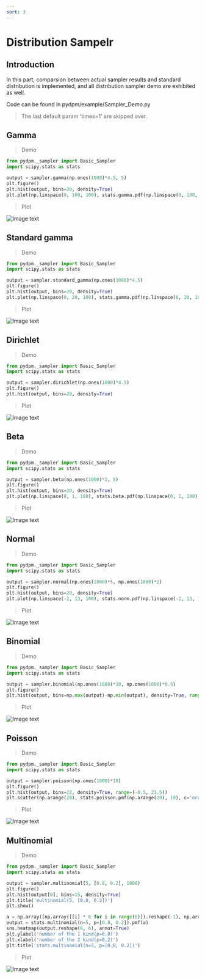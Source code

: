 ```yaml
---
sort: 3
---
```


# Distribution Sampelr

## Introduction

In this part, comparsion between actual sampler results and standard distribution is implemented, and all distribution sampler demo are exhibited as well.

Code can be found in pydpm/example/Sampler_Demo.py

> The last default param 'times=1' are skipped over.



## Gamma

> Demo

```python
from pydpm._sampler import Basic_Sampler
import scipy.stats as stats

output = sampler.gamma(np.ones(1000)*4.5, 5)
plt.figure()
plt.hist(output, bins=20, density=True)
plt.plot(np.linspace(0, 100, 100), stats.gamma.pdf(np.linspace(0, 100, 100), 4.5, scale=5))
```

> Plot

![Image text](https://raw.githubusercontent.com/Dustone-Mu/Dustone-Mu.github.io/main/images/sample_demo_gamma.png)



## Standard gamma

> Demo

```python
from pydpm._sampler import Basic_Sampler
import scipy.stats as stats

output = sampler.standard_gamma(np.ones(1000)*4.5)
plt.figure()
plt.hist(output, bins=20, density=True)
plt.plot(np.linspace(0, 20, 100), stats.gamma.pdf(np.linspace(0, 20, 100), 4.5))
```

> Plot

![Image text](https://raw.githubusercontent.com/Dustone-Mu/Dustone-Mu.github.io/main/images/sample_demo_standard_gamma.png)



## Dirichlet

> Demo

```python
from pydpm._sampler import Basic_Sampler
import scipy.stats as stats

output = sampler.dirichlet(np.ones(1000)*4.5)
plt.figure()
plt.hist(output, bins=20, density=True)
```

> Plot

![Image text](https://raw.githubusercontent.com/Dustone-Mu/Dustone-Mu.github.io/main/images/sample_demo_dirichlet.png)



## Beta

> Demo

```python
from pydpm._sampler import Basic_Sampler
import scipy.stats as stats

output = sampler.beta(np.ones(1000)*2, 5)
plt.figure()
plt.hist(output, bins=20, density=True)
plt.plot(np.linspace(0, 1, 100), stats.beta.pdf(np.linspace(0, 1, 100), 2, 5))
```

> Plot

![Image text](https://raw.githubusercontent.com/Dustone-Mu/Dustone-Mu.github.io/main/images/sample_demo_beta.png)



## Normal

> Demo

```python
from pydpm._sampler import Basic_Sampler
import scipy.stats as stats

output = sampler.normal(np.ones(1000)*5, np.ones(1000)*2)
plt.figure()
plt.hist(output, bins=20, density=True)
plt.plot(np.linspace(-2, 13, 100), stats.norm.pdf(np.linspace(-2, 13, 100), 5, scale=2))
```

> Plot

![Image text](https://raw.githubusercontent.com/Dustone-Mu/Dustone-Mu.github.io/main/images/sample_demo_normal.png)







## Binomial

> Demo

```python
from pydpm._sampler import Basic_Sampler
import scipy.stats as stats

output = sampler.binomial(np.ones(1000)*10, np.ones(1000)*0.5)
plt.figure()
plt.hist(output, bins=np.max(output)-np.min(output), density=True, range=(np.min(output)-0.5, np.max(output)-0.5))

```

> Plot

![Image text](https://raw.githubusercontent.com/Dustone-Mu/Dustone-Mu.github.io/main/images/sample_demo_binomial.png)



## Poisson

> Demo

```python
from pydpm._sampler import Basic_Sampler
import scipy.stats as stats

output = sampler.poisson(np.ones(1000)*10)
plt.figure()
plt.hist(output, bins=22, density=True, range=(-0.5, 21.5))
plt.scatter(np.arange(20), stats.poisson.pmf(np.arange(20), 10), c='orange', zorder=10)
```

> Plot

![Image text](https://raw.githubusercontent.com/Dustone-Mu/Dustone-Mu.github.io/main/images/sample_demo_poisson.png)



## Multinomial

> Demo

```python
from pydpm._sampler import Basic_Sampler
import scipy.stats as stats

output = sampler.multinomial(5, [0.8, 0.2], 1000)
plt.figure()
plt.hist(output[0], bins=15, density=True)
plt.title('multinomial(5, [0.8, 0.2])')
plt.show()

a = np.array([np.array([[i] * 6 for i in range(6)]).reshape(-1), np.array(list(range(6)) * 6)]).T
output = stats.multinomial(n=5, p=[0.8, 0.2]).pmf(a)
sns.heatmap(output.reshape(6, 6), annot=True)
plt.ylabel('number of the 1 kind(p=0.8)')
plt.xlabel('number of the 2 kind(p=0.2)')
plt.title('stats.multinomial(n=5, p=[0.8, 0.2])')
```

> Plot

![Image text](https://raw.githubusercontent.com/Dustone-Mu/Dustone-Mu.github.io/main/images/sample_demo_multinomial.png)




